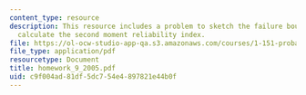 ```yaml
---
content_type: resource
description: This resource includes a problem to sketch the failure boundary, and
  calculate the second moment reliability index.
file: https://ol-ocw-studio-app-qa.s3.amazonaws.com/courses/1-151-probability-and-statistics-in-engineering-spring-2005/c9f004ad81df5dc754e4897821e44b0f_homework_9_2005.pdf
file_type: application/pdf
resourcetype: Document
title: homework_9_2005.pdf
uid: c9f004ad-81df-5dc7-54e4-897821e44b0f
---
```

